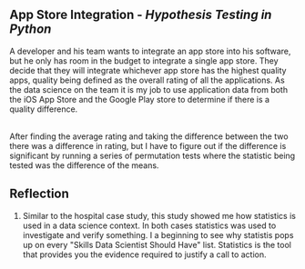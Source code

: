<h2> App Store Integration - <i>Hypothesis Testing in Python </i> </h2>
A developer and his team wants to integrate an app store into his software, but he only has room in the budget to integrate a single app store. They decide that they will integrate whichever app store has the highest quality apps, quality being defined as the overall rating of all the applications. As the data science on the team it is my job to use application data from both the iOS App Store and the Google Play store to determine if there is a quality difference. <br> </br>

After finding the average rating and taking the difference between the two there was a difference in rating, but I have to figure out if the difference is significant by running a series of permutation tests where the statistic being tested was the difference of the means. 


<h2> Reflection </h2>
<ol>
  <li> Similar to the hospital case study, this study showed me how statistics is used in a data science context. In both cases statistics was used to investigate and verify something. I a beginning to see why statistis pops up on every "Skills Data Scientist Should Have" list. Statistics is the tool that provides you the evidence required to justify a call to action. 
</ol>
